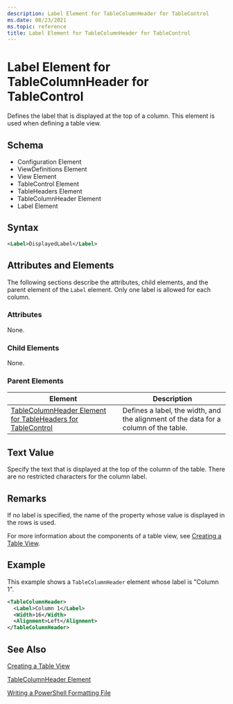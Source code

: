 ```yaml
---
description: Label Element for TableColumnHeader for TableControl
ms.date: 08/23/2021
ms.topic: reference
title: Label Element for TableColumnHeader for TableControl
---
```

# Label Element for TableColumnHeader for TableControl

Defines the label that is displayed at the top of a column. This element is used when defining a
table view.

## Schema

- Configuration Element
- ViewDefinitions Element
- View Element
- TableControl Element
- TableHeaders Element
- TableColumnHeader Element
- Label Element

## Syntax

```xml
<Label>DisplayedLabel</Label>

```

## Attributes and Elements

The following sections describe the attributes, child elements, and the parent element of the
`Label` element. Only one label is allowed for each column.

### Attributes

None.

### Child Elements

None.

### Parent Elements

|Element|Description|
|-------------|-----------------|
|[TableColumnHeader Element for TableHeaders for TableControl ](./tablecolumnheader-element-format.md)|Defines a label, the width, and the alignment of the data for a column of the table.|

## Text Value

Specify the text that is displayed at the top of the column of the table. There are no restricted
characters for the column label.

## Remarks

If no label is specified, the name of the property whose value is displayed in the rows is used.

For more information about the components of a table view, see [Creating a Table View](./creating-a-table-view.md).

## Example

This example shows a `TableColumnHeader` element whose label is "Column 1".

```xml
<TableColumnHeader>
  <Label>Column 1</Label>
  <Width>16</Width>
  <Alignment>Left</Alignment>
</TableColumnHeader>
```

## See Also

[Creating a Table View](./creating-a-table-view.md)

[TableColumnHeader Element](./tablecolumnheader-element-format.md)

[Writing a PowerShell Formatting File](./writing-a-powershell-formatting-file.md)
